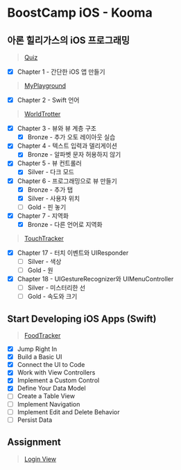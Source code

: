 # BoostCamp iOS - Kooma

## 아론 힐리가스의 iOS 프로그래밍
> [Quiz](https://github.com/leejun6694/BoostCamp_iOS_kooma/tree/master/Aaron%20Hillegass/Quiz)
- [x] Chapter 1 - 간단한 iOS 앱 만들기
> [MyPlayground](https://github.com/leejun6694/BoostCamp_iOS_kooma/tree/master/Aaron%20Hillegass/MyPlayground.playground)
- [x] Chapter 2 - Swift 언어
> [WorldTrotter](https://github.com/leejun6694/BoostCamp_iOS_kooma/tree/master/Aaron%20Hillegass/WorldTrotter)
- [x] Chapter 3 - 뷰와 뷰 계층 구조
  - [x] Bronze - 추가 오토 레이아웃 실습
- [x] Chapter 4 - 텍스트 입력과 델리게이션
  - [x] Bronze - 알파벳 문자 허용하지 않기
- [x] Chapter 5 - 뷰 컨트롤러
  - [x] Silver - 다크 모드
- [x] Chapter 6 - 프로그래밍으로 뷰 만들기
  - [x] Bronze - 추가 탭
  - [x] Silver - 사용자 위치
  - [ ] Gold - 핀 놓기
- [x] Chapter 7 - 지역화
  - [x] Bronze - 다른 언어로 지역화
> [TouchTracker](https://github.com/leejun6694/BoostCamp_iOS_kooma/tree/master/Aaron%20Hillegass/TouchTracker)
- [x] Chapter 17 - 터치 이벤트와 UIResponder
  - [ ] Silver - 색상
  - [ ] Gold - 원
- [x] Chapter 18 - UIGestureRecognizer와 UIMenuController
  - [ ] Silver - 미스터리한 선
  - [ ] Gold - 속도와 크기

## Start Developing iOS Apps (Swift)
> [FoodTracker](https://github.com/leejun6694/BoostCamp_iOS_kooma/tree/master/FoodTracker)
- [x] Jump Right In
- [x] Build a Basic UI
- [x] Connect the UI to Code
- [x] Work with View Controllers
- [x] Implement a Custom Control
- [x] Define Your Data Model
- [ ] Create a Table View
- [ ] Implement Navigation
- [ ] Implement Edit and Delete Behavior
- [ ] Persist Data

## Assignment
> [Login View](https://github.com/leejun6694/BoostCamp_iOS_kooma/tree/master/week2/LoginView)
